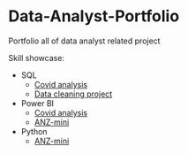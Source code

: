 # Data-Analyst-Portfolio
Portfolio all of data analyst related project

Skill showcase:		
- SQL		
	- [Covid analysis](https://github.com/RaphaelOz/Data-Analyst-Portfolio/tree/main/Covid%20analysis/SQL)
	- [Data cleaning project](https://github.com/RaphaelOz/Data-Analyst-Portfolio/tree/main/Data%20cleaning%20project)		
- Power BI		
 	- [Covid analysis](https://github.com/RaphaelOz/Data-Analyst-Portfolio/tree/main/Covid%20analysis/Power%20BI)
   	- [ANZ-mini](https://github.com/RaphaelOz/ANZ-mini)   
- Python
  	- [ANZ-mini](https://github.com/RaphaelOz/ANZ-mini)   
